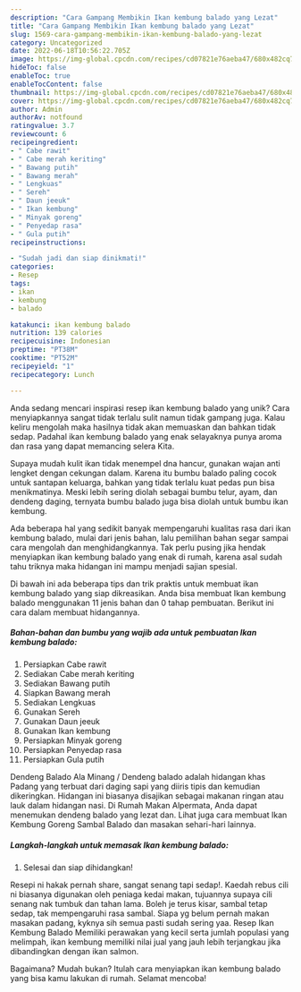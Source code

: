 ```yaml
---
description: "Cara Gampang Membikin Ikan kembung balado yang Lezat"
title: "Cara Gampang Membikin Ikan kembung balado yang Lezat"
slug: 1569-cara-gampang-membikin-ikan-kembung-balado-yang-lezat
category: Uncategorized
date: 2022-06-18T10:56:22.705Z
image: https://img-global.cpcdn.com/recipes/cd07821e76aeba47/680x482cq70/ikan-kembung-balado-foto-resep-utama.jpg
hideToc: false
enableToc: true
enableTocContent: false
thumbnail: https://img-global.cpcdn.com/recipes/cd07821e76aeba47/680x482cq70/ikan-kembung-balado-foto-resep-utama.jpg
cover: https://img-global.cpcdn.com/recipes/cd07821e76aeba47/680x482cq70/ikan-kembung-balado-foto-resep-utama.jpg
author: Admin
authorAv: notfound
ratingvalue: 3.7
reviewcount: 6
recipeingredient:
- " Cabe rawit"
- " Cabe merah keriting"
- " Bawang putih"
- " Bawang merah"
- " Lengkuas"
- " Sereh"
- " Daun jeeuk"
- " Ikan kembung"
- " Minyak goreng"
- " Penyedap rasa"
- " Gula putih"
recipeinstructions:

- "Sudah jadi dan siap dinikmati!"
categories:
- Resep
tags:
- ikan
- kembung
- balado

katakunci: ikan kembung balado 
nutrition: 139 calories
recipecuisine: Indonesian
preptime: "PT38M"
cooktime: "PT52M"
recipeyield: "1"
recipecategory: Lunch

---
```





Anda sedang mencari inspirasi resep ikan kembung balado yang unik? Cara menyiapkannya sangat tidak terlalu sulit namun tidak gampang juga. Kalau keliru mengolah maka hasilnya tidak akan memuaskan dan bahkan tidak sedap. Padahal ikan kembung balado yang enak selayaknya punya aroma dan rasa yang dapat memancing selera Kita.





Supaya mudah kulit ikan tidak menempel dna hancur, gunakan wajan anti lengket dengan cekungan dalam. Karena itu bumbu balado paling cocok untuk santapan keluarga, bahkan yang tidak terlalu kuat pedas pun bisa menikmatinya. Meski lebih sering diolah sebagai bumbu telur, ayam, dan dendeng daging, ternyata bumbu balado juga bisa diolah untuk bumbu ikan kembung.

Ada beberapa hal yang sedikit banyak mempengaruhi kualitas rasa dari ikan kembung balado, mulai dari jenis bahan, lalu pemilihan bahan segar sampai cara mengolah dan menghidangkannya. Tak perlu pusing jika hendak menyiapkan ikan kembung balado yang enak di rumah, karena asal sudah tahu triknya maka hidangan ini mampu menjadi sajian spesial.






Di bawah ini ada beberapa tips dan trik praktis untuk membuat ikan kembung balado yang siap dikreasikan. Anda bisa membuat Ikan kembung balado menggunakan 11 jenis bahan dan 0 tahap pembuatan. Berikut ini cara dalam membuat hidangannya.

<!--inarticleads1-->

##### Bahan-bahan dan bumbu yang wajib ada untuk pembuatan Ikan kembung balado:

1. Persiapkan  Cabe rawit
1. Sediakan  Cabe merah keriting
1. Sediakan  Bawang putih
1. Siapkan  Bawang merah
1. Sediakan  Lengkuas
1. Gunakan  Sereh
1. Gunakan  Daun jeeuk
1. Gunakan  Ikan kembung
1. Persiapkan  Minyak goreng
1. Persiapkan  Penyedap rasa
1. Persiapkan  Gula putih


Dendeng Balado Ala Minang / Dendeng balado adalah hidangan khas Padang yang terbuat dari daging sapi yang diiris tipis dan kemudian dikeringkan. Hidangan ini biasanya disajikan sebagai makanan ringan atau lauk dalam hidangan nasi. Di Rumah Makan Alpermata, Anda dapat menemukan dendeng balado yang lezat dan. Lihat juga cara membuat Ikan Kembung Goreng Sambal Balado dan masakan sehari-hari lainnya. 

<!--inarticleads2-->

##### Langkah-langkah untuk memasak Ikan kembung balado:


1. Selesai dan siap dihidangkan!

Resepi ni hakak pernah share, sangat senang tapi sedap!. Kaedah rebus cili ni biasanya digunakan oleh peniaga kedai makan, tujuannya supaya cili senang nak tumbuk dan tahan lama. Boleh je terus kisar, sambal tetap sedap, tak mempengaruhi rasa sambal. Siapa yg belum pernah makan masakan padang, kyknya sih semua pasti sudah sering yaa. Resep Ikan Kembung Balado Memiliki perawakan yang kecil serta jumlah populasi yang melimpah, ikan kembung memiliki nilai jual yang jauh lebih terjangkau jika dibandingkan dengan ikan salmon. 

Bagaimana? Mudah bukan? Itulah cara menyiapkan ikan kembung balado yang bisa kamu lakukan di rumah. Selamat mencoba!
